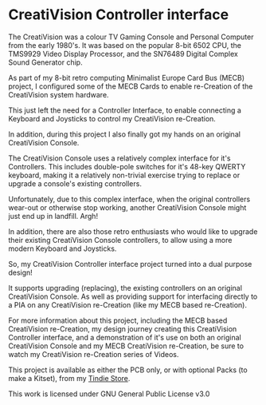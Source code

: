 # CreatiVision Controller interface

The CreatiVision was a colour TV Gaming Console and Personal Computer from the early 1980's.  It was based on the popular 8-bit 6502 CPU, the TMS9929 Video Display Processor, and the SN76489 Digital Complex Sound Generator chip.

As part of my 8-bit retro computing Minimalist Europe Card Bus (MECB) project, I configured some of the MECB Cards to enable re-Creation of the CreatiVision system hardware.

This just left the need for a Controller Interface, to enable connecting a Keyboard and Joysticks to control my CreatiVision re-Creation.

In addition, during this project I also finally got my hands on an original CreatiVision Console.

The CreatiVision Console uses a relatively complex interface for it's Controllers.  This includes double-pole switches for it's 48-key QWERTY keyboard, making it a relatively non-trivial exercise trying to replace or upgrade a console's existing controllers.  

Unfortunately, due to this complex interface, when the original controllers wear-out or otherwise stop working, another CreatiVision Console might just end up in landfill.  Argh!

In addition, there are also those retro enthusiasts who would like to upgrade their existing CreatiVision Console controllers, to allow using a more modern Keyboard and Joysticks.

So, my CreatiVision Controller interface project turned into a dual purpose design!

It supports upgrading (replacing), the existing controllers on an original CreatiVision Console.  As well as providing support for interfacing directly to a PIA on any CreatiVision re-Creation (like my MECB based re-Creation).

For more information about this project, including the MECB based CreatiVision re-Creation, my design journey creating this CreatiVision Controller interface, and a demonstration of it's use on both an original CreatiVision Console and my MECB CreatiVision re-Creation, be sure to watch my CreatiVision re-Creation series of Videos.

This project is available as either the PCB only, or with optional Packs (to make a Kitset), from my [Tindie Store](https://www.tindie.com/stores/digicoolthings/).

This work is licensed under GNU General Public License v3.0
